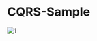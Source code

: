 # CQRS-Sample
![1](https://user-images.githubusercontent.com/67238266/122672915-2e12a300-d1f8-11eb-8554-8a7e8842ea5e.png)
